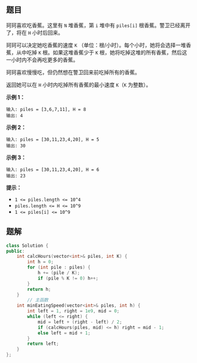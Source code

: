 ## 题目

珂珂喜欢吃香蕉。这里有 `N` 堆香蕉，第 `i` 堆中有 `piles[i]` 根香蕉。警卫已经离开了，将在 `H` 小时后回来。

珂珂可以决定她吃香蕉的速度 `K` （单位：根/小时）。每个小时，她将会选择一堆香蕉，从中吃掉 `K` 根。如果这堆香蕉少于 `K` 根，她将吃掉这堆的所有香蕉，然后这一小时内不会再吃更多的香蕉。 

珂珂喜欢慢慢吃，但仍然想在警卫回来前吃掉所有的香蕉。

返回她可以在 `H` 小时内吃掉所有香蕉的最小速度 `K`（`K` 为整数）。

 

**示例 1：**

```
输入: piles = [3,6,7,11], H = 8
输出: 4
```

**示例 2：**

```
输入: piles = [30,11,23,4,20], H = 5
输出: 30
```

**示例 3：**

```
输入: piles = [30,11,23,4,20], H = 6
输出: 23
```

 

**提示：**

- `1 <= piles.length <= 10^4`
- `piles.length <= H <= 10^9`
- `1 <= piles[i] <= 10^9`



## 题解

```c++
class Solution {
public:
    int calcHours(vector<int>& piles, int K) {
        int h = 0;
        for (int pile : piles) {
            h += (pile / K);
            if (pile % K != 0) h++;
        }
        return h;
    }
		// 主函数
    int minEatingSpeed(vector<int>& piles, int h) {
        int left = 1, right = 1e9, mid = 0;
        while (left <= right) {
            mid = left + (right - left) / 2;
            if (calcHours(piles, mid) <= h) right = mid - 1;
            else left = mid + 1;
        }
        return left;
    }
};
```


